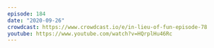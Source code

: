 ```yaml
---
episode: 184
date: "2020-09-26"
crowdcast: https://www.crowdcast.io/e/in-lieu-of-fun-episode-78
youtube: https://www.youtube.com/watch?v=HQrplHu46Rc
---
```


